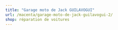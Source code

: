 ```yaml
---
title: "Garage moto de Jack GUILAVOGUI"
url: /macenta/garage-moto-de-jack-guilavogui-2/
shop: réparation de voitures
---
```

